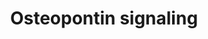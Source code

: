 ---
annotations:
- id: PW:0000003
  parent: signaling pathway
  type: Pathway Ontology
  value: signaling pathway
- id: PW:0000650
  parent: signaling pathway
  type: Pathway Ontology
  value: signaling pathway pertinent to development
authors:
- Uomoamare
- MaintBot
- Thomas
- Khanspers
- AlexanderPico
- Ddigles
- Mkutmon
- Egonw
- Eweitz
description: Study of regulation of promatrix metalloproteinase-9 (MMP-9) by osteopontin
  (OPN) through IKK signaling pathway.   Proteins on this pathway have targeted assays
  available via the [https://assays.cancer.gov/available_assays?wp_id=WP1434 CPTAC
  Assay Portal]
last-edited: 2021-05-22
organisms:
- Homo sapiens
redirect_from:
- /index.php/Pathway:WP1434
- /instance/WP1434
revision: null
schema-jsonld:
- '@context': https://schema.org/
  '@id': https://wikipathways.github.io/pathways/WP1434.html
  '@type': Dataset
  creator:
    '@type': Organization
    name: WikiPathways
  description: Study of regulation of promatrix metalloproteinase-9 (MMP-9) by osteopontin
    (OPN) through IKK signaling pathway.   Proteins on this pathway have targeted
    assays available via the [https://assays.cancer.gov/available_assays?wp_id=WP1434
    CPTAC Assay Portal]
  keywords:
  - ERK1
  - ERK2
  - IKK-alpha
  - IKK-beta
  - ITGAV
  - ITGB3
  - MEK1
  - MMP-9
  - NFKB1
  - NIK
  - PLAU
  - RELA
  - SPP1
  license: CC0
  name: Osteopontin signaling
seo: CreativeWork
title: Osteopontin signaling
wpid: WP1434
---